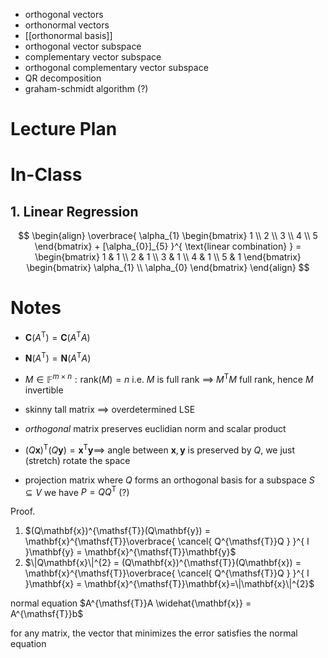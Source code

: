 
- orthogonal vectors
- orthonormal vectors
- [[orthonormal basis]]
- orthogonal vector subspace
- complementary vector subspace
- orthogonal complementary vector subspace
- QR decomposition
- graham-schmidt algorithm (?)

# Lecture Plan



# In-Class

## 1.   Linear Regression
$$
\begin{align}
\overbrace{ \alpha_{1} \begin{bmatrix}
1 \\
2 \\
3 \\
4 \\
5
\end{bmatrix} + [\alpha_{0}]_{5} }^{ \text{linear combination} } =
\begin{bmatrix}
1 & 1 \\
2 & 1 \\
3 & 1 \\
4 & 1 \\
5 & 1
\end{bmatrix} \begin{bmatrix}
\alpha_{1} \\
\alpha_{0}
\end{bmatrix}
\end{align}
$$


# Notes

- $\mathbf{C}(A^{\mathsf{T}}) = \mathbf{C}(A^{\mathsf{T}}A)$
- $\mathbf{N}(A^{\mathsf{T}}) = \mathbf{N}(A^{\mathsf{T}}A)$

- $M \in \mathbb{F}^{m \times n}: \mathrm{rank}(M)=n$ i.e. $M$ is full rank $\implies$ $M^{\mathsf{T}}M$ full rank, hence $M$ invertible

- skinny tall matrix $\implies$ overdetermined LSE
- *orthogonal* matrix preserves euclidian norm and scalar product
- $(Q\mathbf{x})^{\mathsf{T}}(Q\mathbf{y}) = \mathbf{x}^{\mathsf{T}}\mathbf{y} \implies$ angle between $\mathbf{x},\mathbf{y}$ is preserved by $Q$, we just (stretch) rotate the space

- projection matrix where $Q$ forms an orthogonal basis for a subspace $S \subseteq V$ we have $P=QQ^{\mathsf{T}}$ (?)



Proof.
1. $(Q\mathbf{x})^{\mathsf{T}}(Q\mathbf{y}) = \mathbf{x}^{\mathsf{T}}\overbrace{ \cancel{ Q^{\mathsf{T}}Q } }^{ I }\mathbf{y} = \mathbf{x}^{\mathsf{T}}\mathbf{y}$
2. $\|Q\mathbf{x}\|^{2} = (Q\mathbf{x})^{\mathsf{T}}(Q\mathbf{x}) = \mathbf{x}^{\mathsf{T}}\overbrace{ \cancel{ Q^{\mathsf{T}}Q } }^{ I }\mathbf{x} = \mathbf{x}^{\mathsf{T}}\mathbf{x}=\|\mathbf{x}\|^{2}$




normal equation
$A^{\mathsf{T}}A \widehat{\mathbf{x}} = A^{\mathsf{T}}b$


for any matrix, the vector that minimizes the error satisfies the normal equation
